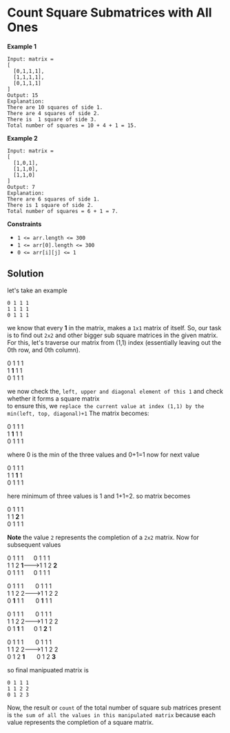 # Count Square Submatrices with All Ones

**Example 1**

```
Input: matrix =
[
  [0,1,1,1],
  [1,1,1,1],
  [0,1,1,1]
]
Output: 15
Explanation: 
There are 10 squares of side 1.
There are 4 squares of side 2.
There is  1 square of side 3.
Total number of squares = 10 + 4 + 1 = 15.
```

**Example 2**

```
Input: matrix = 
[
  [1,0,1],
  [1,1,0],
  [1,1,0]
]
Output: 7
Explanation: 
There are 6 squares of side 1.  
There is 1 square of side 2. 
Total number of squares = 6 + 1 = 7.
```

**Constraints**
* `1 <= arr.length <= 300`
* `1 <= arr[0].length <= 300`
* `0 <= arr[i][j] <= 1`

## Solution
let's take an example
```
0 1 1 1
1 1 1 1
0 1 1 1
```
we know that every **1** in the matrix, makes a `1x1` matrix of itself. So, our task is to find out `2x2` and other bigger sub square matrices in the given matrix.
For this, let's traverse our matrix from (1,1) index (essentially leaving out the 0th row, and 0th column).  

0 1 1 1  
1 **1** 1 1  
0 1 1 1  

we now check the, `left, upper and diagonal element of this 1` and check whether it forms a square matrix  
to ensure this, we `replace the current value at index (1,1) by the min(left, top, diagonal)+1`
The matrix becomes:  

0 1 1 1  
1 **1** 1 1  
0 1 1 1  

where 0 is the min of the three values and 0+1=1
now for next value 

0 1 1 1  
1 1 **1** 1  
0 1 1 1  

here minimum of three values is 1 and 1+1=2. so matrix becomes

0 1 1 1  
1 1 **2** 1  
0 1 1 1 

**Note** the value `2` represents the completion of a `2x2` matrix. Now for subsequent values

0 1 1 1 &nbsp;&nbsp;&nbsp;&nbsp;&nbsp;0 1 1 1  
1 1 2 **1**--->1 1 2 **2**  
0 1 1 1 &nbsp;&nbsp;&nbsp;&nbsp;&nbsp;0 1 1 1    


0 1 1 1 &nbsp;&nbsp;&nbsp;&nbsp;&nbsp;&nbsp;0 1 1 1  
1 1 2 2--->1 1 2 2  
0 **1** 1 1 &nbsp;&nbsp;&nbsp;&nbsp;&nbsp;&nbsp;0 **1** 1 1   


0 1 1 1 &nbsp;&nbsp;&nbsp;&nbsp;&nbsp;&nbsp;0 1 1 1  
1 1 2 2--->1 1 2 2  
0 1 **1** 1 &nbsp;&nbsp;&nbsp;&nbsp;&nbsp;0 1 **2** 1  


0 1 1 1 &nbsp;&nbsp;&nbsp;&nbsp;&nbsp;&nbsp;0 1 1 1  
1 1 2 2--->1 1 2 2  
0 1 2 **1** &nbsp;&nbsp;&nbsp;&nbsp;&nbsp;&nbsp;0 1 2 **3**  


so final manipuated matrix is  
```
0 1 1 1  
1 1 2 2  
0 1 2 3
```
Now, the result or `count` of the total number of square sub matrices present is `the sum of all the values in this manipulated matrix` because each value represents the completion of a square matrix.
